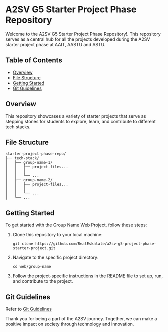 
# A2SV G5 Starter Project Phase Repository 

Welcome to the A2SV G5 Starter Project Phase Repository!. This repository serves as a central hub for all the projects developed during the A2SV starter project phase at  AAIT, AASTU and ASTU.
## Table of Contents

- [Overview](#overview)
- [File Structure](#file-structure)
- [Getting Started](#getting-started)
- [Git Guidelines](#git-guidelines)

## Overview

This repository showcases a variety of starter projects that serve as stepping stones for students to explore, learn, and contribute to different tech stacks.

## File Structure

```
starter-project-phase-repo/
├── tech-stack/
│   ├── group-name-1/
│   │   ├── project-files...
│   │   │
│   │   └── ...
│   ├── group-name-2/
│   │   ├── project-files...
│   │   │
│   │   └── ...
│   └── ...

```

## Getting Started

To get started with the Group Name Web Project, follow these steps:

1. Clone this repository to your local machine:
   ```
   git clone https://github.com/RealEskalate/a2sv-g5-project-phase-starter-project.git
   ```

2. Navigate to the specific project directory:
   ```
   cd web/group-name
   ```

3. Follow the project-specific instructions in the README file to set up, run, and contribute to the project.

## Git Guidelines

Refer to [Git Guidelines](docs/git.md)

Thank you for being a part of the A2SV journey. Together, we can make a positive impact on society through technology and innovation.

